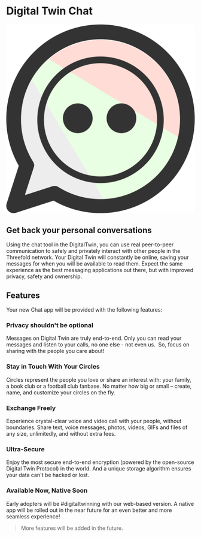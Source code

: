 # Digital Twin Chat 

![](img/dt_chat.png ":size=700x")

## Get back your personal conversations

Using the chat tool in the DigitalTwin, you can use real peer-to-peer communication to safely and privately interact with other people in the Threefold network. Your Digital Twin will constantly be online, saving your messages for when you will be available to read them. Expect the same experience as the best messaging applications out there, but with improved privacy, safety and ownership.

## Features

Your new Chat app will be provided with the following features:

### Privacy shouldn't be optional

Messages on Digital Twin are truly end-to-end. Only you can read your messages and listen to your calls, no one else - not even us.  So, focus on sharing with the people you care about!

### Stay in Touch With Your Circles

Circles represent the people you love or share an interest with: your family, a book club or a football club fanbase. No matter how big or small – create, name, and customize your circles on the fly. 

### Exchange Freely 

Experience crystal-clear voice and video call with your people, without boundaries. Share text, voice messages, photos, videos, GIFs and files of any size, unlimitedly, and without extra fees. 

### Ultra-Secure

Enjoy the most secure end-to-end encryption (powered by the open-source Digital Twin Protocol) in the world. And a unique storage algorithm ensures your data can't be hacked or lost.

### Available Now, Native Soon

Early adopters will be #digitaltwinning with our web-based version. A native app will be rolled out in the near future for an even better and more seamless experience!

> More features will be added in the future.